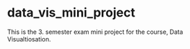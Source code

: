 # data_vis_mini_project
This is the 3. semester exam mini project for the course, Data Visualtiosation.
